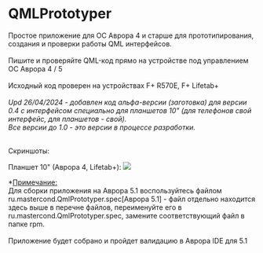 # QMLPrototyper

Простое приложение для ОС Аврора 4 и старше для прототипирования, создания и проверки работы QML интерфейсов.
<br><br>
Пишите и проверяйте QML-код прямо на устройстве под управлением ОС Аврора 4 / 5
<br><br>
Исходный код проверен на устройствах F+ R570E, F+ Lifetab+
<br><br>
<i>Upd 26/04/2024 - добавлен код альфа-версии (заготовка) для версии 0.4 с интерфейсом специально для планшетов 10" (для телефонов свой интерфейс, для планшетов - свой).<br>
Все версии до 1.0 - это версии в процессе разработки.
</i>
<br><br>

Скриншоты:

Планшет 10" (Аврора 4, Lifetab+):
<img src="https://github.com/mastercond-comp/QMLPrototyper/blob/main/screenshot_0.4_tab.png?raw=true">

*<u>Примечание:</u> <br> Для сборки приложения на Аврора 5.1 воспользуйтесь файлом ru.mastercond.QmlPrototyper.spec[Аврора 5.1] - файл отдельно находится здесь выше в перечне файлов, переименуйте его в ru.mastercond.QmlPrototyper.spec, замените соответствующий файл в папке rpm.
<br><br>Приложение будет собрано и пройдет валидацию в Аврора IDE для 5.1
